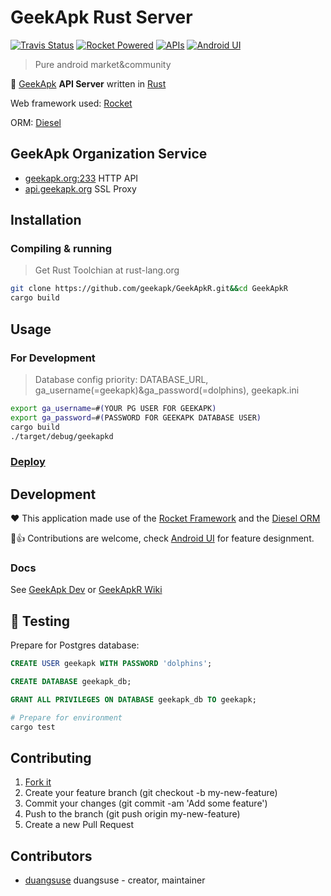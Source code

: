 # GeekApk Rust Server

[![Travis Status](https://img.shields.io/travis/geekapk/GeekApkR.svg?style=flat-square)](https://travis-ci.org/geekapk/GeekApkR)
[![Rocket Powered](https://img.shields.io/badge/powered-rocket-red.svg?style=flat-square)](https://rocket.rs)
[![APIs](https://img.shields.io/badge/doc-apis-yellow.svg?style=flat-square)](API.md)
[![Android UI](https://img.shields.io/badge/doc-frontend-yellow.svg?style=flat-square)](Android_UI.txt)

> Pure android market&community

🔮 [GeekApk](https://geekapk.org) __API Server__ written in [Rust](https://rust-lang.org)

Web framework used: [Rocket](https://rocket.rs)

ORM: [Diesel](https://diesel.rs)

## GeekApk Organization Service

+ [geekapk.org:233](http://geekapk.org.origin_ip:233/) HTTP API
+ [api.geekapk.org](https://api.geekapk.org/) SSL Proxy

## Installation

### Compiling & running

> Get Rust Toolchian at rust-lang.org

```bash
git clone https://github.com/geekapk/GeekApkR.git&&cd GeekApkR
cargo build
```

## Usage

### For Development

> Database config priority: DATABASE_URL, ga_username(=geekapk)&ga_password(=dolphins), geekapk.ini

```bash
export ga_username=#(YOUR PG USER FOR GEEKAPK)
export ga_password=#(PASSWORD FOR GEEKAPK DATABASE USER)
cargo build
./target/debug/geekapkd
```

### [Deploy](DEPLOY.md)

## Development

:heart: This application made use of the [Rocket Framework](https://rocket.rs/) and the [Diesel ORM](https://diesel.rs/)

:full_moon_with_face::+1: Contributions are welcome, check [Android UI](Android_UI.txt) for feature designment.

### Docs

See [GeekApk Dev](https://geekapk.org/dev/) or [GeekApkR Wiki](https://github.com/geekapk/GeekApkR/wiki)

## :rocket: Testing

Prepare for Postgres database:

```sql
CREATE USER geekapk WITH PASSWORD 'dolphins';

CREATE DATABASE geekapk_db;

GRANT ALL PRIVILEGES ON DATABASE geekapk_db TO geekapk;
```

```bash
# Prepare for environment
cargo test
```

## Contributing

1. [Fork it](https://github.com/geekapk/GeekApkR/fork)
2. Create your feature branch (git checkout -b my-new-feature)
3. Commit your changes (git commit -am 'Add some feature')
4. Push to the branch (git push origin my-new-feature)
5. Create a new Pull Request

## Contributors

+ [duangsuse](https://github.com/duangsuse) duangsuse - creator, maintainer

